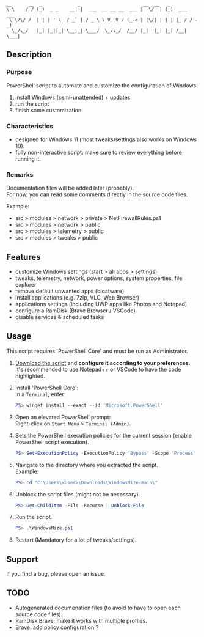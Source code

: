 ```
__      __  _             _                       __  __   _
\ \    / / (_)  _ _    __| |  ___  __ __ __  ___ |  \/  | (_)  ___  ___
 \ \/\/ /  | | | ' \  / _` | / _ \ \ V  V / (_-< | |\/| | | | |_ / / -_)
  \_/\_/   |_| |_||_| \__,_| \___/  \_/\_/  /__/ |_|  |_| |_| /__| \___|

```

## Description
### Purpose
PowerShell script to automate and customize the configuration of Windows.

1. install Windows (semi-unattended) + updates
2. run the script
3. finish some customization

### Characteristics
- designed for Windows 11 (most tweaks/settings also works on Windows 10).  
- fully non-interactive script: make sure to review everything before running it.

### Remarks
Documentation files will be added later (probably).  
For now, you can read some comments directly in the source code files.

Example:
 - src > modules > network > private > NetFirewallRules.ps1
 - src > modules > network > public
 - src > modules > telemetry > public
 - src > modules > tweaks > public

## Features
- customize Windows settings (start > all apps > settings)
- tweaks, telemetry, network, power options, system properties, file explorer
- remove default unwanted apps (bloatware)
- install applications (e.g. 7zip, VLC, Web Browser)
- applications settings (including UWP apps like Photos and Notepad)
- configure a RamDisk (Brave Browser / VSCode)
- disable services & scheduled tasks


## Usage
This script requires 'PowerShell Core' and must be run as Administrator.

1.  [Download the script](https://github.com/agadiffe/WindowsMize/archive/main.zip) and **configure it according to your preferences**.  
   It's recommended to use Notepad++ or VSCode to have the code highlighted.

2. Install 'PowerShell Core':  
  In a `Terminal`, enter:
    ```powershell
    PS> winget install --exact --id 'Microsoft.PowerShell'
    ```
3. Open an elevated PowerShell prompt:  
   Right-click on `Start Menu` > `Terminal (Admin)`.

4. Sets the PowerShell execution policies for the current session (enable PowerShell script execution).
    ```powershell
    PS> Set-ExecutionPolicy -ExecutionPolicy 'Bypass' -Scope 'Process' -Force
    ```
5. Navigate to the directory where you extracted the script.  
   Example:
    ```powershell
    PS> cd "C:\Users\<User>\Downloads\WindowsMize-main\"
    ```
6. Unblock the script files (might not be necessary).
    ```powershell
    PS> Get-ChildItem -File -Recurse | Unblock-File
    ```
7. Run the script.
    ```powershell
    PS> .\WindowsMize.ps1
    ```
8. Restart (Mandatory for a lot of tweaks/settings).


## Support
If you find a bug, please open an issue.


## TODO
- Autogenerated documenation files (to avoid to have to open each source code files).
- RamDisk Brave: make it works with multiple profiles.
- Brave: add policy configuration ?

